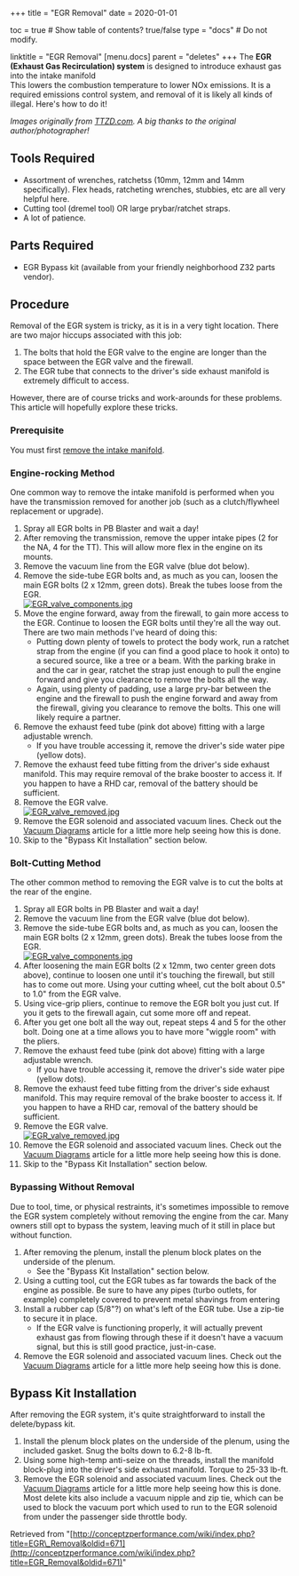 +++
title = "EGR Removal"
date = 2020-01-01

toc = true  # Show table of contents? true/false
type = "docs"  # Do not modify.

linktitle = "EGR Removal"
[menu.docs]
  parent = "deletes"
+++
The **EGR (Exhaust Gas Recirculation) system** is designed to introduce exhaust gas into the intake manifold  
This lowers the combustion temperature to lower NOx emissions. It is a required emissions control system, and removal of it is likely all kinds of illegal. Here's how to do it!  
  
_Images originally from [TTZD.com](http://ttzd.com/). A big thanks to the original author/photographer!_  

## Tools Required

*   Assortment of wrenches, ratchetss (10mm, 12mm and 14mm specifically). Flex heads, ratcheting wrenches, stubbies, etc are all very helpful here.
*   Cutting tool (dremel tool) OR large prybar/ratchet straps.
*   A lot of patience.

## Parts Required

*   EGR Bypass kit (available from your friendly neighborhood Z32 parts vendor).

## Procedure

Removal of the EGR system is tricky, as it is in a very tight location. 
There are two major hiccups associated with this job:  

1.  The bolts that hold the EGR valve to the engine are longer than the space between the EGR valve and the firewall.
2.  The EGR tube that connects to the driver's side exhaust manifold is extremely difficult to access.

However, there are of course tricks and work-arounds for these problems. This article will hopefully explore these tricks.  

### Prerequisite

You must first [remove the intake manifold](Intake_Manifold_Removal.html "Intake Manifold Removal").  

### Engine-rocking Method

One common way to remove the intake manifold is performed when you have the transmission removed for another job (such as a clutch/flywheel replacement or upgrade).  

1.  Spray all EGR bolts in PB Blaster and wait a day!
2.  After removing the transmission, remove the upper intake pipes (2 for the NA, 4 for the TT). This will allow more flex in the engine on its mounts.
3.  Remove the vacuum line from the EGR valve (blue dot below).
4.  Remove the side-tube EGR bolts and, as much as you can, loosen the main EGR bolts (2 x 12mm, green dots). Break the tubes loose from the EGR.  
    [![EGR_valve_components.jpg](../images/0/03/EGR_valve_components.jpg)](File_EGR_valve_components.html)
5.  Move the engine forward, away from the firewall, to gain more access to the EGR. Continue to loosen the EGR bolts until they're all the way out. There are two main methods I've heard of doing this:
    *   Putting down plenty of towels to protect the body work, run a ratchet strap from the engine (if you can find a good place to hook it onto) to a secured source, like a tree or a beam. With the parking brake in and the car in gear, ratchet the strap just enough to pull the engine forward and give you clearance to remove the bolts all the way.
    *   Again, using plenty of padding, use a large pry-bar between the engine and the firewall to push the engine forward and away from the firewall, giving you clearance to remove the bolts. This one will likely require a partner.
6.  Remove the exhaust feed tube (pink dot above) fitting with a large adjustable wrench.
    *   If you have trouble accessing it, remove the driver's side water pipe (yellow dots).
7.  Remove the exhaust feed tube fitting from the driver's side exhaust manifold. This may require removal of the brake booster to access it. If you happen to have a RHD car, removal of the battery should be sufficient.
8.  Remove the EGR valve.  
    [![EGR_valve_removed.jpg](../images/d/d6/EGR_valve_removed.jpg)](File_EGR_valve_removed.html)
9.  Remove the EGR solenoid and associated vacuum lines. Check out the [Vacuum Diagrams](Vacuum_Diagrams.html "Vacuum Diagrams") article for a little more help seeing how this is done.
10.  Skip to the "Bypass Kit Installation" section below.

### Bolt-Cutting Method

The other common method to removing the EGR valve is to cut the bolts at the rear of the engine.  

1.  Spray all EGR bolts in PB Blaster and wait a day!
2.  Remove the vacuum line from the EGR valve (blue dot below).
3.  Remove the side-tube EGR bolts and, as much as you can, loosen the main EGR bolts (2 x 12mm, green dots). Break the tubes loose from the EGR.  
    [![EGR_valve_components.jpg](../images/0/03/EGR_valve_components.jpg)](File_EGR_valve_components.html)
4.  After loosening the main EGR bolts (2 x 12mm, two center green dots above), continue to loosen one until it's touching the firewall, but still has to come out more. Using your cutting wheel, cut the bolt about 0.5" to 1.0" from the EGR valve.
5.  Using vice-grip pliers, continue to remove the EGR bolt you just cut. If you it gets to the firewall again, cut some more off and repeat.
6.  After you get one bolt all the way out, repeat steps 4 and 5 for the other bolt. Doing one at a time allows you to have more "wiggle room" with the pliers.
7.  Remove the exhaust feed tube (pink dot above) fitting with a large adjustable wrench.
    *   If you have trouble accessing it, remove the driver's side water pipe (yellow dots).
8.  Remove the exhaust feed tube fitting from the driver's side exhaust manifold. This may require removal of the brake booster to access it. If you happen to have a RHD car, removal of the battery should be sufficient.
9.  Remove the EGR valve.  
    [![EGR_valve_removed.jpg](../images/d/d6/EGR_valve_removed.jpg)](File_EGR_valve_removed.html)
10.  Remove the EGR solenoid and associated vacuum lines. Check out the [Vacuum Diagrams](Vacuum_Diagrams.html "Vacuum Diagrams") article for a little more help seeing how this is done.
11.  Skip to the "Bypass Kit Installation" section below.

### Bypassing Without Removal

Due to tool, time, or physical restraints, it's sometimes impossible to remove the EGR system completely without removing the engine from the car. Many owners still opt to bypass the system, leaving much of it still in place but without function.  

1.  After removing the plenum, install the plenum block plates on the underside of the plenum.
    *   See the "Bypass Kit Installation" section below.
2.  Using a cutting tool, cut the EGR tubes as far towards the back of the engine as possible. Be sure to have any pipes (turbo outlets, for example) completely covered to prevent metal shavings from entering
3.  Install a rubber cap (5/8"?) on what's left of the EGR tube. Use a zip-tie to secure it in place.
    *   If the EGR valve is functioning properly, it will actually prevent exhaust gas from flowing through these if it doesn't have a vacuum signal, but this is still good practice, just-in-case.
4.  Remove the EGR solenoid and associated vacuum lines. Check out the [Vacuum Diagrams](Vacuum_Diagrams.html "Vacuum Diagrams") article for a little more help seeing how this is done.  
    

Bypass Kit Installation
-----------------------

After removing the EGR system, it's quite straightforward to install the delete/bypass kit.  

1.  Install the plenum block plates on the underside of the plenum, using the included gasket. Snug the bolts down to 6.2-8 lb-ft.
2.  Using some high-temp anti-seize on the threads, install the manifold block-plug into the driver's side exhaust manifold. Torque to 25-33 lb-ft.
3.  Remove the EGR solenoid and associated vacuum lines. Check out the [Vacuum Diagrams](Vacuum_Diagrams.html "Vacuum Diagrams") article for a little more help seeing how this is done. Most delete kits also include a vacuum nipple and zip tie, which can be used to block the vacuum port which used to run to the EGR solenoid from under the passenger side throttle body.  
    

Retrieved from "[http://conceptzperformance.com/wiki/index.php?title=EGR\_Removal&oldid=671](http://conceptzperformance.com/wiki/index.php?title=EGR_Removal&oldid=671)"